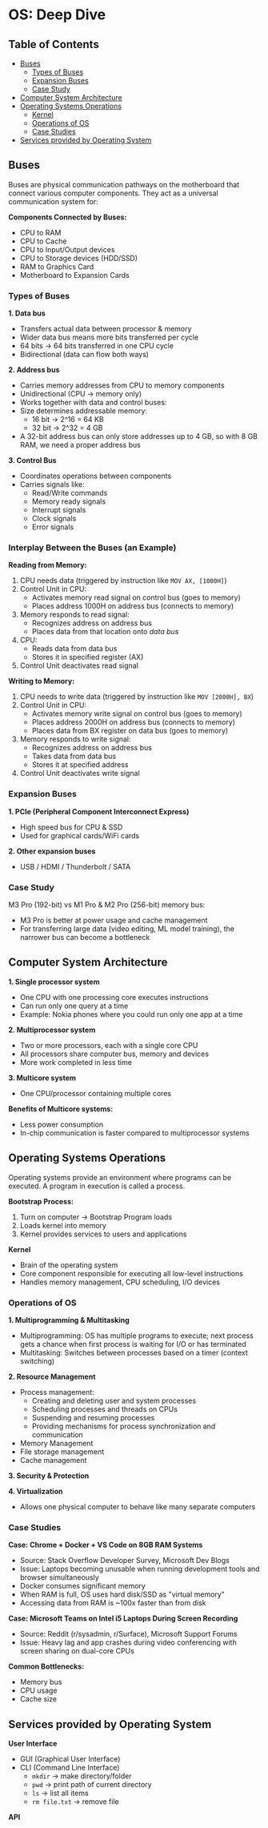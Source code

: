 # OS: Deep Dive

## Table of Contents
- [Buses](#buses)
  - [Types of Buses](#types-of-buses)
  - [Expansion Buses](#expansion-buses)
  - [Case Study](#case-study)
- [Computer System Architecture](#computer-system-architecture)
- [Operating Systems Operations](#operating-systems-operations)
  - [Kernel](#kernel)
  - [Operations of OS](#operations-of-os)
  - [Case Studies](#case-studies)
- [Services provided by Operating System](#services-provided-by-operating-system)


## Buses

Buses are physical communication pathways on the motherboard that connect various computer components. They act as a universal communication system for:

**Components Connected by Buses:**
- CPU to RAM
- CPU to Cache
- CPU to Input/Output devices
- CPU to Storage devices (HDD/SSD)
- RAM to Graphics Card
- Motherboard to Expansion Cards

### Types of Buses

**1. Data bus**
- Transfers actual data between processor & memory
- Wider data bus means more bits transferred per cycle
- 64 bits → 64 bits transferred in one CPU cycle
- Bidirectional (data can flow both ways)


**2. Address bus**
- Carries memory addresses from CPU to memory components
- Unidirectional (CPU → memory only)
- Works together with data and control buses:
- Size determines addressable memory:
  - 16 bit → 2^16 = 64 KB
  - 32 bit → 2^32 = 4 GB
- A 32-bit address bus can only store addresses up to 4 GB, so with 8 GB RAM, we need a proper address bus

**3. Control Bus**
- Coordinates operations between components
- Carries signals like:
  * Read/Write commands
  * Memory ready signals
  * Interrupt signals
  * Clock signals
  * Error signals

### Interplay Between the Buses (an Example)

**Reading from Memory:**
1. CPU needs data (triggered by instruction like `MOV AX, [1000H]`)
2. Control Unit in CPU:
   - Activates memory read signal on control bus (goes to memory)
   - Places address 1000H on address bus (connects to memory)
3. Memory responds to read signal:
   - Recognizes address on address bus
   - Places data from that location onto _data bus_
4. CPU:
   - Reads data from data bus
   - Stores it in specified register (AX)
5. Control Unit deactivates read signal

**Writing to Memory:**
1. CPU needs to write data (triggered by instruction like `MOV [2000H], BX`)
2. Control Unit in CPU:
   - Activates memory write signal on control bus (goes to memory)
   - Places address 2000H on address bus (connects to memory)
   - Places data from BX register on data bus (goes to memory)
3. Memory responds to write signal:
   - Recognizes address on address bus
   - Takes data from data bus
   - Stores it at specified address
4. Control Unit deactivates write signal


### Expansion Buses

**1. PCIe (Peripheral Component Interconnect Express)**
- High speed bus for CPU & SSD
- Used for graphical cards/WiFi cards

**2. Other expansion buses**
- USB / HDMI / Thunderbolt / SATA

### Case Study

M3 Pro (192-bit) vs M1 Pro & M2 Pro (256-bit) memory bus:
- M3 Pro is better at power usage and cache management
- For transferring large data (video editing, ML model training), the narrower bus can become a bottleneck

## Computer System Architecture

**1. Single processor system**
- One CPU with one processing core executes instructions
- Can run only one query at a time
- Example: Nokia phones where you could run only one app at a time

**2. Multiprocessor system**
- Two or more processors, each with a single core CPU
- All processors share computer bus, memory and devices
- More work completed in less time

**3. Multicore system**
- One CPU/processor containing multiple cores

**Benefits of Multicore systems:**
- Less power consumption
- In-chip communication is faster compared to multiprocessor systems

## Operating Systems Operations

Operating systems provide an environment where programs can be executed. A program in execution is called a process.

**Bootstrap Process:**
1. Turn on computer → Bootstrap Program loads
2. Loads kernel into memory
3. Kernel provides services to users and applications

**Kernel**
- Brain of the operating system
- Core component responsible for executing all low-level instructions
- Handles memory management, CPU scheduling, I/O devices

### Operations of OS

**1. Multiprogramming & Multitasking**
- Multiprogramming: OS has multiple programs to execute; next process gets a chance when first process is waiting for I/O or has terminated
- Multitasking: Switches between processes based on a timer (context switching)

**2. Resource Management**
- Process management:
  - Creating and deleting user and system processes
  - Scheduling processes and threads on CPUs
  - Suspending and resuming processes
  - Providing mechanisms for process synchronization and communication
- Memory Management
- File storage management
- Cache management

**3. Security & Protection**

**4. Virtualization**
- Allows one physical computer to behave like many separate computers

### Case Studies

**Case: Chrome + Docker + VS Code on 8GB RAM Systems**
- Source: Stack Overflow Developer Survey, Microsoft Dev Blogs
- Issue: Laptops becoming unusable when running development tools and browser simultaneously
- Docker consumes significant memory
- When RAM is full, OS uses hard disk/SSD as "virtual memory"
- Accessing data from RAM is ~100x faster than from disk

**Case: Microsoft Teams on Intel i5 Laptops During Screen Recording**
- Source: Reddit (r/sysadmin, r/Surface), Microsoft Support Forums
- Issue: Heavy lag and app crashes during video conferencing with screen sharing on dual-core CPUs

**Common Bottlenecks:**
- Memory bus
- CPU usage
- Cache size

## Services provided by Operating System

**User Interface**
- GUI (Graphical User Interface)
- CLI (Command Line Interface)
  - `mkdir` → make directory/folder
  - `pwd` → print path of current directory
  - `ls` → list all items
  - `rm file.txt` → remove file

**API**
